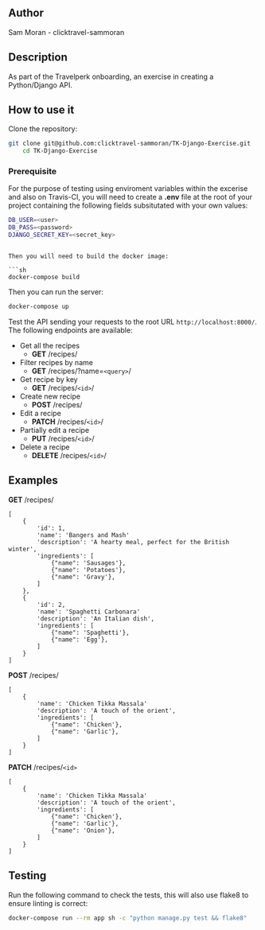 ## Author
Sam Moran - clicktravel-sammoran

## Description
As part of the Travelperk onboarding, an exercise in creating a Python/Django API.

## How to use it

Clone the repository:

```sh
git clone git@github.com:clicktravel-sammoran/TK-Django-Exercise.git
	cd TK-Django-Exercise
```

### Prerequisite

For the purpose of testing using enviroment variables within the excerise and also on Travis-CI, you will need to create a **.env** file at the root of your project containing the following fields subsitutated with your own values:
```sh
DB_USER=<user>
DB_PASS=<password>
DJANGO_SECRET_KEY=<secret_key>
```

```

Then you will need to build the docker image:

```sh
docker-compose build
```

Then you can run the server:

```sh
docker-compose up
```

Test the API sending your requests to the root URL `http://localhost:8000/`.
The following endpoints are available:

- Get all the recipes
  - **GET** /recipes/
- Filter recipes by name
  - **GET** /recipes/?name=`<query>`/
- Get recipe by key
  - **GET** /recipes/`<id>`/
- Create new recipe
  - **POST** /recipes/
- Edit a recipe
  - **PATCH** /recipes/`<id>`/
- Partially edit a recipe
  - **PUT** /recipes/`<id>`/
- Delete a recipe
  - **DELETE** /recipes/`<id>`/

## Examples

**GET** /recipes/

    [
      	{
	        'id': 1,
	        'name': 'Bangers and Mash'
	        'description': 'A hearty meal, perfect for the British winter',
	        'ingredients': [
		        {"name": 'Sausages'}, 
		        {"name": 'Potatoes'}, 
		        {"name": 'Gravy'},
        	]
		},
		{
	        'id': 2,
	        'name': 'Spaghetti Carbonara'
	        'description': 'An Italian dish',
	        'ingredients': [
		        {"name": 'Spaghetti'}, 
		        {"name": 'Egg'}, 
        	]
		}
    ]

**POST** /recipes/

    [
      	{
	        'name': 'Chicken Tikka Massala'
	        'description': 'A touch of the orient',
	        'ingredients': [
		        {"name": 'Chicken'}, 
		        {"name": 'Garlic'}, 
        	]
		}
    ]

**PATCH** /recipes/`<id>`

    [
      	{
	        'name': 'Chicken Tikka Massala'
	        'description': 'A touch of the orient',
	        'ingredients': [
		        {"name": 'Chicken'}, 
		        {"name": 'Garlic'},
		        {"name": 'Onion'}, 
        	]
		}
    ]

## Testing

Run the following command to check the tests, this will also use flake8 to ensure linting is correct:

```sh
docker-compose run --rm app sh -c "python manage.py test && flake8"
```